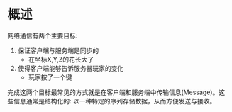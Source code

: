 概述
===================

网络通信有两个主要目标:

1. 保证客户端与服务端是同步的
	- 在坐标X,Y,Z的花长大了
2. 使得客户端能够告诉服务器玩家的变化
	- 玩家按了一个键

完成这两个目标最常见的方式就是在客户端和服务端中传输信息(Message)。这些信息通常是结构化的: 以一种特定的序列存储数据，从而方便发送与接收。